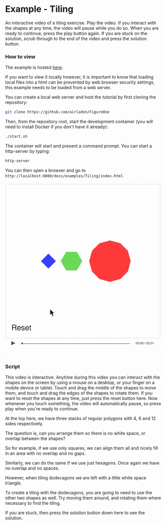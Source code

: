 # Example - Tiling

An interactive video of a tiling exercise. Play the video. If you interact with the shapes at any time, the video will pause while you do so. When you are ready to continue, press the play button again. If you are stuck on the solution, scrub through to the end of the video and press the solution button.

### How to view

The example is hosted [here](https://airladon.github.io/FigureOne/examples/Tiling/index.html).

If you want to view it locally however, it is important to know that loading local files into a html can be prevented by web browser security settings, this example needs to be loaded from a web server.

You can create a local web server and host the tutorial by first cloning the repository:

```bash
git clone https://github.com/airladon/FigureOne
```

Then, from the repository root, start the development container (you will need to install Docker if you don't have it already):
```bash
./start.sh
```

The container will start and present a command prompt. You can start a http-server by typing:
```bash
http-server
```

You can then open a browser and go to `http://localhost:8080/docs/examples/Tiling/index.html`.


![](example.gif)


### Script
This video is interactive. Anytime during this video you can interact with the shapes on the screen by using a mouse on a desktop, or your finger on a mobile device or tablet. Touch and drag the middle of the shapes to move them, and touch and drag the edges of the shapes to rotate them. If you want to reset the shapes at any time, just press the reset button here. Now whenever you touch something, the video will automatically pause, so press play when you're ready to continue.

At the top here, we have three stacks of regular polygons with 4, 6 and 12 sides respectively.

The question is, can you arrange them so there is no white space, or overlap between the shapes?

So for example, if we use only squares, we can align them all and nicely fill in an area with no overlap and no gaps.

Similarly, we can do the same if we use just hexagons. Once again we have no overlap and no spaces.

However, when tiling dodecagons we are left with a little white space triangle.

To create a tiling with the dodecagons, you are going to need to use the other two shapes as well. Try moving them around, and rotating them where necessary to find the tiling.

If you are stuck, then press the solution button down here to see the solution.   

